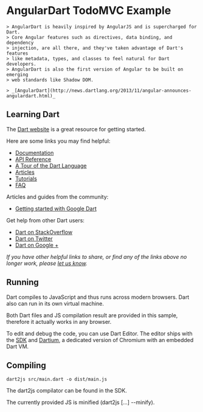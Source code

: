 # AngularDart TodoMVC Example

	> AngularDart is heavily inspired by AngularJS and is supercharged for Dart.
	> Core Angular features such as directives, data binding, and dependency
	> injection, are all there, and they've taken advantage of Dart's features
	> like metadata, types, and classes to feel natural for Dart developers.
	> AngularDart is also the first version of Angular to be built on emerging
	> web standards like Shadow DOM.

	> _[AngularDart](http://news.dartlang.org/2013/11/angular-announces-angulardart.html)_

## Learning Dart

The [Dart website](http://www.dartlang.org) is a great resource for getting started.

Here are some links you may find helpful:

* [Documentation](http://www.dartlang.org/docs/technical-overview)
* [API Reference](http://api.dartlang.org/docs/releases/latest)
* [A Tour of the Dart Language](http://www.dartlang.org/docs/dart-up-and-running/contents/ch02.html)
* [Articles](http://www.dartlang.org/articles)
* [Tutorials](http://www.dartlang.org/docs/tutorials)
* [FAQ](http://www.dartlang.org/support/faq.html)

Articles and guides from the community:

* [Getting started with Google Dart](http://www.techrepublic.com/blog/webmaster/getting-started-with-google-dart/931)

Get help from other Dart users:

* [Dart on StackOverflow](http://stackoverflow.com/questions/tagged/dart)
* [Dart on Twitter](http://twitter.com/dart_lang)
* [Dart on Google +](https://plus.google.com/+dartlang/posts)

_If you have other helpful links to share, or find any of the links above no longer work, please [let us know](https://github.com/tastejs/todomvc/issues)._

## Running

Dart compiles to JavaScript and thus runs across modern browsers. Dart also can
run in its own virtual machine.

Both Dart files and JS compilation result are provided in this sample,
therefore it actually works in any browser.

To edit and debug the code, you can use Dart Editor. The editor ships with the
[SDK](http://dartlang.org) and [Dartium](http://www.dartlang.org/dartium/), a
dedicated version of Chromium with an embedded Dart VM.

## Compiling

```
dart2js src/main.dart -o dist/main.js
```

The dart2js compilator can be found in the SDK.

The currently provided JS is minified (dart2js [...] --minify).
